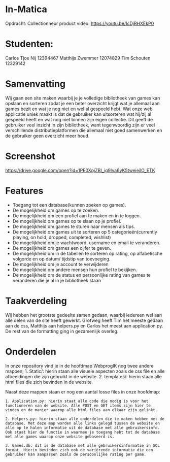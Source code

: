 # In-Matica
Opdracht: Collectionneur
product video: https://youtu.be/IcDjRHXEkP0

# Studenten:
Carlos Tjoe Nij 	  	12394467
Matthijs Zwemmer 	12074829
Tim Schouten 		12329142

# Samenvatting
Wij gaan een site maken waarbij je je volledige bibliotheek van games kan opslaan en sorteren zodat je een beter overzicht krijgt wat je allemaal aan games bezit en wat je nog niet en wel al gespeeld hebt. Wat onze web applicatie uniek maakt is dat de gebruiker kan uitsorteren wat hij/zij al gespeeld heeft en wat nog niet binnen zijn eigen collectie. Dit geeft de gebruiker veel inzicht in zijn bibliotheek, want tegenwoordig zijn er veel verschillende distributieplatformen die allemaal niet goed samenwerken en de gebruiker geen overzicht meer houd.

# Screenshot
https://drive.google.com/open?id=1PE0XpjZBI_ig9Iva6yK5tweieilO_ETK

# Features
* Toegang tot een database(kunnen zoeken op games).
* De mogelijkheid om games op te zoeken.
* De mogelijkheid om een profiel aan te maken en in te loggen.
* De mogelijkheid om games op te slaan op je profiel.
* De mogelijkheid om games te sturen naar mensen als tips.
* De mogelijkheid om games uit te sorteren op 5 categorieën(currently playing, on hold, dropped, completed, wishlist)
* De mogelijkheid om je wachtwoord, username en email te veranderen.
* De mogelijkheid om games een cijfer te geven.
* De mogelijkheid om in de tabellen te sorteren op rating, op alfabetische volgorde en op datum/ tijdstip van toevoeging.
* De mogelijkheid om je account te verwijderen
* De mogelijkheid om andere mensen hun profiel te bekijken.
* De mogelijkheid om de status en persoonlijke rating van games te veranderen die je al in je bibliotheek staan

# Taakverdeling
Wij hebben het grootste gedeelte samen gedaan, waarbij iedereen wel aan alle delen van de site heeft gewerkt. Grofweg heeft Tim het meeste gedaan aan de css, Matthijs aan helpers.py en Carlos het meest aan application.py. De rest van de formatting ging in gezamenlijk overleg.

# Onderdelen
In onze repository vind je in de hoofdmap WebprogIK nog twee andere mappen;
	1. Static/: hierin staan alle visuele aspecten zoals de css file 				en alle afbeeldingen die zijn gebruikt in de website.
	2. templates/: hierin staan alle html files die zich bevinden in 			de website. 

Naast deze mappen staan er nog een aantal losse files in onze hoofdmap:

	1. Application.py: hierin staat alle code die nodig is voor het functioneren van de website. Alle POST en GET items zijn hier te vinden en de manier waarop alle html files aan elkaar zijn gelinkt.

	2. Helpers.py: hierin staan alle onderdelen die te maken hebben met de database. Met deze map worden alle links gelegd tussen de website en alle op te halen informatie uit de database met alle gebruikersinfo. Ook staat hier de functie in waarmee je toegang hebt tot de database met alle games waarop onze website gebaseerd is.

	3. Games.db: dit is de database met alle gebruikersinformatie in SQL format. Hierin bevinden zich ook de variërende informatie die een gebruiker kan aanpassen zoals de persoonlijke rating per game.
